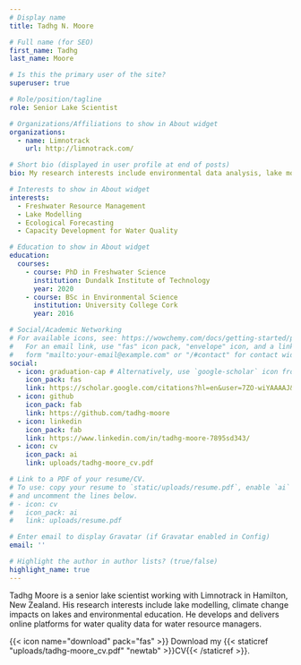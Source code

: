 ```yaml
---
# Display name
title: Tadhg N. Moore

# Full name (for SEO)
first_name: Tadhg
last_name: Moore

# Is this the primary user of the site?
superuser: true

# Role/position/tagline
role: Senior Lake Scientist

# Organizations/Affiliations to show in About widget
organizations:
  - name: Limnotrack
    url: http://limnotrack.com/

# Short bio (displayed in user profile at end of posts)
bio: My research interests include environmental data analysis, lake modelling and water education.

# Interests to show in About widget
interests:
  - Freshwater Resource Management
  - Lake Modelling
  - Ecological Forecasting
  - Capacity Development for Water Quality

# Education to show in About widget
education:
  courses:
    - course: PhD in Freshwater Science 
      institution: Dundalk Institute of Technology
      year: 2020
    - course: BSc in Environmental Science
      institution: University College Cork
      year: 2016

# Social/Academic Networking
# For available icons, see: https://wowchemy.com/docs/getting-started/page-builder/#icons
#   For an email link, use "fas" icon pack, "envelope" icon, and a link in the
#   form "mailto:your-email@example.com" or "/#contact" for contact widget.
social: 
  - icon: graduation-cap # Alternatively, use `google-scholar` icon from `ai` icon pack
    icon_pack: fas
    link: https://scholar.google.com/citations?hl=en&user=7ZO-wiYAAAAJ&view_op=list_works&authuser=1&sortby=pubdate
  - icon: github
    icon_pack: fab
    link: https://github.com/tadhg-moore
  - icon: linkedin
    icon_pack: fab
    link: https://www.linkedin.com/in/tadhg-moore-7895sd343/
  - icon: cv
    icon_pack: ai
    link: uploads/tadhg-moore_cv.pdf

# Link to a PDF of your resume/CV.
# To use: copy your resume to `static/uploads/resume.pdf`, enable `ai` icons in `params.yaml`,
# and uncomment the lines below.
# - icon: cv
#   icon_pack: ai
#   link: uploads/resume.pdf

# Enter email to display Gravatar (if Gravatar enabled in Config)
email: ''

# Highlight the author in author lists? (true/false)
highlight_name: true
---
```


Tadhg  Moore is a senior lake scientist working with Limnotrack in Hamilton, New Zealand. His research interests include lake modelling, climate change impacts on lakes and environmental education. He develops and delivers online platforms for water quality data for water resource managers. 


{{< icon name="download" pack="fas" >}} Download my {{< staticref "uploads/tadhg-moore_cv.pdf" "newtab" >}}CV{{< /staticref >}}.
